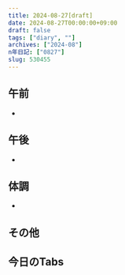 ```yaml
---
title: 2024-08-27[draft]
date: 2024-08-27T00:00:00+09:00
draft: false
tags: ["diary", ""]
archives: ["2024-08"]
n年日記: ["0827"]
slug: 530455
---
```

## 午前
- 
## 午後
- 
## 体調
- 
## その他
## 今日のTabs